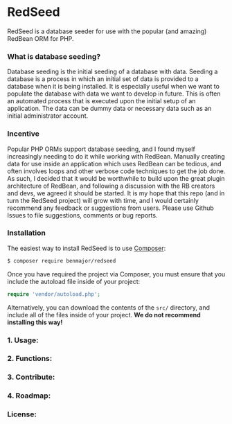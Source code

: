 # RedSeed

RedSeed is a database seeder for use with the popular (and amazing) RedBean ORM for PHP. 

### What is database seeding?

Database seeding is the initial seeding of a database with data. Seeding a database is a process in which an initial set of data is provided to a database when it is being installed. It is especially useful when we want to populate the database with data we want to develop in future. This is often an automated process that is executed upon the initial setup of an application. The data can be dummy data or necessary data such as an initial administrator account. 

### Incentive

Popular PHP ORMs support database seeding, and I found myself increasingly needing to do it while working with RedBean. Manually creating data for use inside an application which uses RedBean can be tedious, and often involves loops and other verbose code techniques to get the job done. As such, I decided that it would be worthwhile to build upon the great plugin architecture of RedBean, and following a discussion with the RB creators and devs, we agreed it should be started. It is my hope that this repo (and in turn the RedSeed project) will grow with time, and I would certainly recommend any feedback or suggestions from users. Please use Github Issues to file suggestions, comments or bug reports.

### Installation

The easiest way to install RedSeed is to use [Composer](https://www.getcomposer.com):

```bash
$ composer require benmajor/redseed
```

Once you have required the project via Composer, you must ensure that you include the autoload file inside of your project:

```php
require 'vendor/autoload.php';
```

Alternatively, you can download the contents of the `src/` directory, and include all of the files inside of your project. **We do not recommend installing this way!**

### 1. Usage:

### 2. Functions:

### 3. Contribute:

### 4. Roadmap:

### License:

